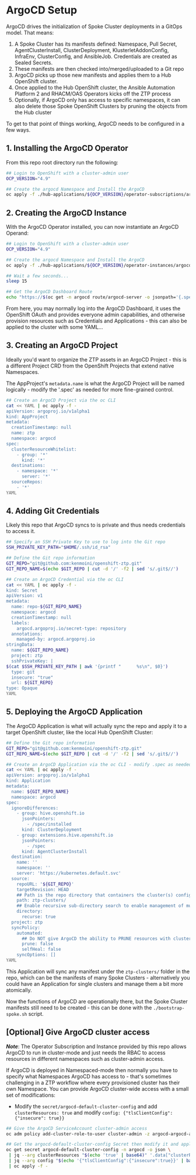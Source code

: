 # ArgoCD Setup

ArgoCD drives the initialization of Spoke Cluster deployments in a GitOps model.  That means:

1. A Spoke Cluster has its manifests defined: Namespace, Pull Secret, AgentClusterInstall, ClusterDeployment, KlusterletAddonConfig, InfraEnv, ClusterConfig, and AnsibleJob.  Credentials are created as Sealed Secrets.
2. These manifests are then checked into/merged/uploaded to a Git repo
3. ArgoCD picks up those new manifests and applies them to a Hub OpenShift cluster.
4. Once applied to the Hub OpenShift cluster, the Ansible Automation Platform 2 and RHACM/OAS Operators kicks off the ZTP process
5. Optionally, if ArgoCD only has access to specific namespaces, it can also delete those Spoke OpenShift Clusters by pruning the objects from the Hub cluster

To get to that point of things working, ArgoCD needs to be configured in a few ways.

## 1. Installing the ArgoCD Operator

From this repo root directory run the following:

```bash
## Login to OpenShift with a cluster-admin user
OCP_VERSION="4.9"

## Create the argocd Namespace and Install the ArgoCD
oc apply -f ./hub-applications/${OCP_VERSION}/operator-subscriptions/argocd-operator/
```

## 2. Creating the ArgoCD Instance

With the ArgoCD Operator installed, you can now instantiate an ArgoCD Operand:

```bash
## Login to OpenShift with a cluster-admin user
OCP_VERSION="4.9"

## Create the argocd Namespace and Install the ArgoCD
oc apply -f ./hub-applications/${OCP_VERSION}/operator-instances/argocd-operator/

## Wait a few seconds...
sleep 15

## Get the ArgoCD Dashboard Route
echo "https://$(oc get -n argocd route/argocd-server -o jsonpath='{.spec.host}')"
```

From here, you may normally log into the ArgoCD Dashboard, it uses the OpenShift OAuth and provides everyone admin capabilities, and otherwise provision resources such as Credentials and Applications - this can also be applied to the cluster with some YAML...

## 3. Creating an ArgoCD Project

Ideally you'd want to organize the ZTP assets in an ArgoCD Project - this is a different Project CRD from the OpenShift Projects that extend native Namespaces.

The AppProject's `metadata.name` is what the ArgoCD Project will be named logically - modify the '.spec' as needed for more fine-grained control.

```bash
## Create an ArgoCD Project via the oc CLI
cat << YAML | oc apply -f -
apiVersion: argoproj.io/v1alpha1
kind: AppProject
metadata:
  creationTimestamp: null
  name: ztp
  namespace: argocd
spec:
  clusterResourceWhitelist:
    - group: '*'
      kind: '*'
  destinations:
    - namespace: '*'
      server: '*'
  sourceRepos:
    - '*'
YAML
```

## 4. Adding Git Credentials

Likely this repo that ArgoCD syncs to is private and thus needs credentials to access it.

```bash
## Specify an SSH Private Key to use to log into the Git repo
SSH_PRIVATE_KEY_PATH="$HOME/.ssh/id_rsa"

## Define the Git repo information
GIT_REPO="git@github.com:kenmoini/openshift-ztp.git"
GIT_REPO_NAME=$(echo $GIT_REPO | cut -d '/' -f2 | sed 's/.git$//')

## Create an ArgoCD Credential via the oc CLI
cat << YAML | oc apply -f -
kind: Secret
apiVersion: v1
metadata:
  name: repo-${GIT_REPO_NAME}
  namespace: argocd
  creationTimestamp: null
  labels:
    argocd.argoproj.io/secret-type: repository
  annotations:
    managed-by: argocd.argoproj.io
stringData:
  name: ${GIT_REPO_NAME}
  project: ztp
  sshPrivateKey: |
$(cat $SSH_PRIVATE_KEY_PATH | awk '{printf "      %s\n", $0}')
  type: git
  insecure: "true"
  url: ${GIT_REPO}
type: Opaque
YAML
```

## 5. Deploying the ArgoCD Application

The ArgoCD Application is what will actually sync the repo and apply it to a target OpenShift cluster, like the local Hub OpenShift Cluster:

```bash
## Define the Git repo information
GIT_REPO="git@github.com:kenmoini/openshift-ztp.git"
GIT_REPO_NAME=$(echo $GIT_REPO | cut -d '/' -f2 | sed 's/.git$//')

## Create an ArgoCD Application via the oc CLI - modify .spec as needed
cat << YAML | oc apply -f -
apiVersion: argoproj.io/v1alpha1
kind: Application
metadata:
  name: ${GIT_REPO_NAME}
  namespace: argocd
spec:
  ignoreDifferences:
    - group: hive.openshift.io
      jsonPointers:
        - /spec/installed
      kind: ClusterDeployment
    - group: extensions.hive.openshift.io
      jsonPointers:
        - /spec
      kind: AgentClusterInstall
  destination:
    name: ''
    namespace: ''
    server: 'https://kubernetes.default.svc'
  source:
    repoURL: '${GIT_REPO}'
    targetRevision: HEAD
    ## Path is the repo directory that containers the cluster(s) configuration and deployment manifests
    path: ztp-clusters/
    ## Enable recursive sub-directory search to enable management of multiple cluster from this single Application
    directory:
      recurse: true
  project: ztp
  syncPolicy:
    automated:
      ## Do NOT give ArgoCD the ability to PRUNE resources with cluster-admin unless you want your cluster to be sucked into a black hole
      prune: false
      selfHeal: false
    syncOptions: []
YAML
```

This Application will sync any manifest under the `ztp-clusters/` folder in the repo, which can be the manifests of many Spoke Clusters - alternatively you could have an Application for single clusters and manage them a bit more atomically.

Now the functions of ArgoCD are operationally there, but the Spoke Cluster manifests still need to be created - this can be done with the `./bootstrap-spoke.sh` script.

## [Optional] Give ArgoCD cluster access

***Note***:  The Operator Subscription and Instance provided by this repo allows ArgoCD to run in cluster-mode and just needs the RBAC to access resources in different namespaces such as cluster-admin access.

If ArgoCD is deployed in Namespaced-mode then normally you have to specify what Namespaces ArgoCD has access to - that's sometimes challenging in a ZTP workflow where every provisioned cluster has their own Namespace.  You can provide ArgoCD cluster-wide access with a small set of modifications:

- Modify the `secret/argocd-default-cluster-config` and add `clusterResources: true` and modify `config: {"tlsClientConfig":{"insecure": true}}`

```bash
## Give the ArgoCD ServiceAccount cluster-admin access
oc adm policy add-cluster-role-to-user cluster-admin -z argocd-argocd-application-controller -n argocd

## Get the argocd-default-cluster-config Secret then modify it and apply it right back to the cluster
oc get secret argocd-default-cluster-config -n argocd -o json \
 | jq --arg clusterResources "$(echo 'true' | base64)" '.data["clusterResources"]=$clusterResources' \
 | jq --arg config "$(echo '{"tlsClientConfig":{"insecure":true}}' | base64)" '.data["config"]=$config' \
 | oc apply -f -
```